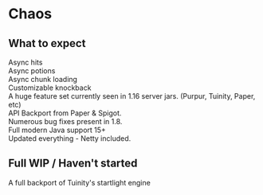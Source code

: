 # Chaos
## What to expect
Async hits\
Async potions\
Async chunk loading\
Customizable knockback\
A huge feature set currently seen in 1.16 server jars. (Purpur, Tuinity, Paper, etc)\
API Backport from Paper & Spigot.\
Numerous bug fixes present in 1.8.\
Full modern Java support 15+\
Updated everything - Netty included.

## Full WIP / Haven't started
A full backport of Tuinity's startlight engine
